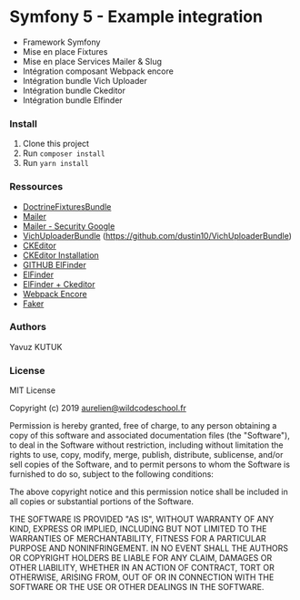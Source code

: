 # Symfony 5 - Example integration

* Framework Symfony
* Mise en place Fixtures
* Mise en place Services Mailer & Slug
* Intégration composant Webpack encore
* Intégration bundle Vich Uploader
* Intégration bundle Ckeditor
* Intégration bundle Elfinder


### Install

1. Clone this project
2. Run `composer install`
3. Run `yarn install`

### Ressources
* [DoctrineFixturesBundle](https://symfony.com/doc/master/bundles/DoctrineFixturesBundle/index.html)
* [Mailer](https://symfony.com/doc/current/mailer.html) 
* [Mailer - Security Google](https://myaccount.google.com/lesssecureapps?pli=1)
* [VichUploaderBundle](https://symfony.com/doc/current/bundles/EasyAdminBundle/integration/vichuploaderbundle.html) (https://github.com/dustin10/VichUploaderBundle)
* [CKEditor](https://symfony.com/doc/current/bundles/FOSCKEditorBundle/usage/ckeditor.html)
* [CKEditor Installation](https://symfony.com/doc/current/bundles/FOSCKEditorBundle/installation.html)
* [GITHUB ElFinder](https://github.com/helios-ag/FMElfinderBundle#readme)
* [ElFinder](https://symfony.com/doc/current/cmf/bundles/media/adapters/elfinder.html)
* [ElFinder + Ckeditor](https://github.com/helios-ag/FMElfinderBundle/blob/master/docs/ckeditor-integration.md)
* [Webpack Encore](https://symfony.com/doc/current/frontend/encore/installation.html)
* [Faker](https://github.com/fzaninotto/Faker)

### Authors

Yavuz KUTUK

### License

MIT License

Copyright (c) 2019 aurelien@wildcodeschool.fr

Permission is hereby granted, free of charge, to any person obtaining a copy
of this software and associated documentation files (the "Software"), to deal
in the Software without restriction, including without limitation the rights
to use, copy, modify, merge, publish, distribute, sublicense, and/or sell
copies of the Software, and to permit persons to whom the Software is
furnished to do so, subject to the following conditions:

The above copyright notice and this permission notice shall be included in all
copies or substantial portions of the Software.

THE SOFTWARE IS PROVIDED "AS IS", WITHOUT WARRANTY OF ANY KIND, EXPRESS OR
IMPLIED, INCLUDING BUT NOT LIMITED TO THE WARRANTIES OF MERCHANTABILITY,
FITNESS FOR A PARTICULAR PURPOSE AND NONINFRINGEMENT. IN NO EVENT SHALL THE
AUTHORS OR COPYRIGHT HOLDERS BE LIABLE FOR ANY CLAIM, DAMAGES OR OTHER
LIABILITY, WHETHER IN AN ACTION OF CONTRACT, TORT OR OTHERWISE, ARISING FROM,
OUT OF OR IN CONNECTION WITH THE SOFTWARE OR THE USE OR OTHER DEALINGS IN THE
SOFTWARE.